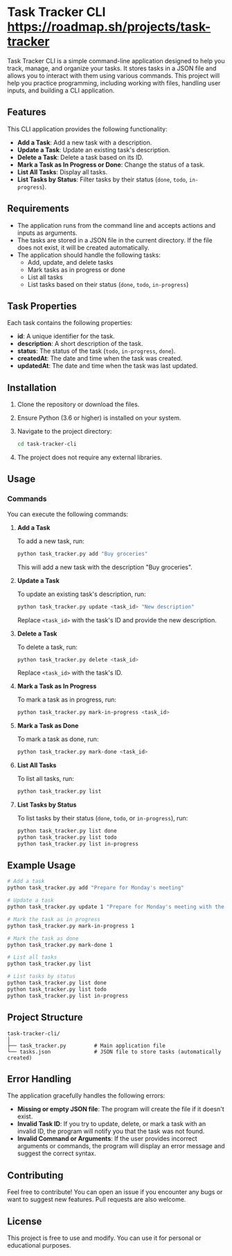 

# Task Tracker CLI https://roadmap.sh/projects/task-tracker

Task Tracker CLI is a simple command-line application designed to help you track, manage, and organize your tasks. It stores tasks in a JSON file and allows you to interact with them using various commands. This project will help you practice programming, including working with files, handling user inputs, and building a CLI application.

## Features

This CLI application provides the following functionality:

- **Add a Task**: Add a new task with a description.
- **Update a Task**: Update an existing task's description.
- **Delete a Task**: Delete a task based on its ID.
- **Mark a Task as In Progress or Done**: Change the status of a task.
- **List All Tasks**: Display all tasks.
- **List Tasks by Status**: Filter tasks by their status (`done`, `todo`, `in-progress`).

## Requirements

- The application runs from the command line and accepts actions and inputs as arguments.
- The tasks are stored in a JSON file in the current directory. If the file does not exist, it will be created automatically.
- The application should handle the following tasks:
  - Add, update, and delete tasks
  - Mark tasks as in progress or done
  - List all tasks
  - List tasks based on their status (`done`, `todo`, `in-progress`)

## Task Properties

Each task contains the following properties:

- **id**: A unique identifier for the task.
- **description**: A short description of the task.
- **status**: The status of the task (`todo`, `in-progress`, `done`).
- **createdAt**: The date and time when the task was created.
- **updatedAt**: The date and time when the task was last updated.

## Installation

1. Clone the repository or download the files.
2. Ensure Python (3.6 or higher) is installed on your system.
3. Navigate to the project directory:

   ```bash
   cd task-tracker-cli
   ```

4. The project does not require any external libraries.

## Usage

### Commands

You can execute the following commands:

1. **Add a Task**

   To add a new task, run:

   ```bash
   python task_tracker.py add "Buy groceries"
   ```

   This will add a new task with the description "Buy groceries".

2. **Update a Task**

   To update an existing task's description, run:

   ```bash
   python task_tracker.py update <task_id> "New description"
   ```

   Replace `<task_id>` with the task's ID and provide the new description.

3. **Delete a Task**

   To delete a task, run:

   ```bash
   python task_tracker.py delete <task_id>
   ```

   Replace `<task_id>` with the task's ID.

4. **Mark a Task as In Progress**

   To mark a task as in progress, run:

   ```bash
   python task_tracker.py mark-in-progress <task_id>
   ```

5. **Mark a Task as Done**

   To mark a task as done, run:

   ```bash
   python task_tracker.py mark-done <task_id>
   ```

6. **List All Tasks**

   To list all tasks, run:

   ```bash
   python task_tracker.py list
   ```

7. **List Tasks by Status**

   To list tasks by their status (`done`, `todo`, or `in-progress`), run:

   ```bash
   python task_tracker.py list done
   python task_tracker.py list todo
   python task_tracker.py list in-progress
   ```

## Example Usage

```bash
# Add a task
python task_tracker.py add "Prepare for Monday's meeting"

# Update a task
python task_tracker.py update 1 "Prepare for Monday's meeting with the quarterly report"

# Mark the task as in progress
python task_tracker.py mark-in-progress 1

# Mark the task as done
python task_tracker.py mark-done 1

# List all tasks
python task_tracker.py list

# List tasks by status
python task_tracker.py list done
python task_tracker.py list todo
python task_tracker.py list in-progress
```

## Project Structure

```
task-tracker-cli/
│
├── task_tracker.py         # Main application file
└── tasks.json              # JSON file to store tasks (automatically created)
```

## Error Handling

The application gracefully handles the following errors:

- **Missing or empty JSON file**: The program will create the file if it doesn't exist.
- **Invalid Task ID**: If you try to update, delete, or mark a task with an invalid ID, the program will notify you that the task was not found.
- **Invalid Command or Arguments**: If the user provides incorrect arguments or commands, the program will display an error message and suggest the correct syntax.

## Contributing

Feel free to contribute! You can open an issue if you encounter any bugs or want to suggest new features. Pull requests are also welcome.

## License 

This project is free to use and modify. You can use it for personal or educational purposes.

